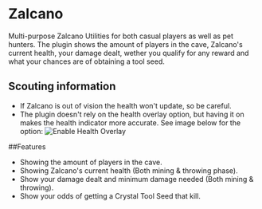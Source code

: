 # Zalcano
Multi-purpose Zalcano Utilities for both casual players as well as pet hunters. The plugin shows the amount of players in the cave, Zalcano's current health, your damage dealt, wether you qualify for any reward and what your chances are of obtaining a tool seed.
## Scouting information
* If Zalcano is out of vision the health won't update, so be careful.
* The plugin doesn't rely on the health overlay option, but having it on makes the health indicator more accurate. See image below for the option:
![Enable Health Overlay](https://i.imgur.com/EjcCTZT.png)

##Features
* Showing the amount of players in the cave.
* Showing Zalcano's current health (Both mining & throwing phase).
* Show your damage dealt and minimum damage needed (Both mining & throwing).
* Show your odds of getting a Crystal Tool Seed that kill.
